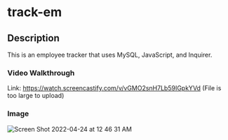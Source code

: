 # track-em

## Description
This is an employee tracker that uses MySQL, JavaScript, and  Inquirer.

### Video Walkthrough
Link: https://watch.screencastify.com/v/vGMO2snH7Lb59IGpkYVd
(File is too large to upload)

### Image

![Screen Shot 2022-04-24 at 12 46 31 AM](https://user-images.githubusercontent.com/97365590/164960462-fa3934bb-7bf8-492d-93ad-c2b632a3e808.png)
